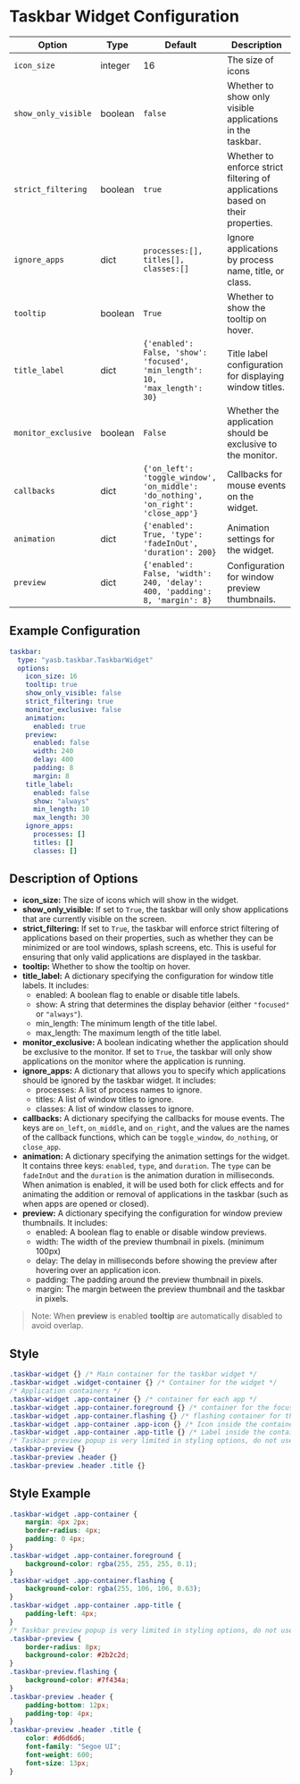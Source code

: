 # Taskbar Widget Configuration
| Option            | Type    | Default                                                                 | Description                                                                 |
|-------------------|---------|-------------------------------------------------------------------------|-----------------------------------------------------------------------------|
| `icon_size`           | integer  | 16                        | The size of icons |
| `show_only_visible` | boolean | `false` | Whether to show only visible applications in the taskbar. |
| `strict_filtering` | boolean | `true` | Whether to enforce strict filtering of applications based on their properties. |
| `ignore_apps`       | dict    | `processes:[], titles[], classes:[]` | Ignore applications by process name, title, or class. |
| `tooltip`  | boolean  | `True`        | Whether to show the tooltip on hover. |
| `title_label`       | dict    | `{'enabled': False, 'show': 'focused', 'min_length': 10, 'max_length': 30}`                     | Title label configuration for displaying window titles.                     |
| `monitor_exclusive` | boolean | `False` | Whether the application should be exclusive to the monitor. |
| `callbacks`         | dict    | `{'on_left': 'toggle_window', 'on_middle': 'do_nothing', 'on_right': 'close_app'}` | Callbacks for mouse events on the widget.                                   |
| `animation`         | dict    | `{'enabled': True, 'type': 'fadeInOut', 'duration': 200}`               | Animation settings for the widget.                                          |
| `preview`           | dict    | `{'enabled': False, 'width': 240, 'delay': 400, 'padding': 8, 'margin': 8}` | Configuration for window preview thumbnails.                                |

## Example Configuration

```yaml
taskbar:
  type: "yasb.taskbar.TaskbarWidget"
  options:
    icon_size: 16
    tooltip: true
    show_only_visible: false
    strict_filtering: true
    monitor_exclusive: false
    animation:
      enabled: true
    preview:
      enabled: false
      width: 240
      delay: 400
      padding: 8
      margin: 8
    title_label:
      enabled: false
      show: "always"
      min_length: 10
      max_length: 30
    ignore_apps:
      processes: []
      titles: []
      classes: []
```

## Description of Options

- **icon_size:** The size of icons which will show in the widget.
- **show_only_visible:** If set to `True`, the taskbar will only show applications that are currently visible on the screen.
- **strict_filtering:** If set to `True`, the taskbar will enforce strict filtering of applications based on their properties, such as whether they can be minimized or are tool windows, splash screens, etc. This is useful for ensuring that only valid applications are displayed in the taskbar.
- **tooltip:** Whether to show the tooltip on hover.
- **title_label:** A dictionary specifying the configuration for window title labels. It includes:
  - enabled: A boolean flag to enable or disable title labels.
  - show: A string that determines the display behavior (either `"focused"` or `"always"`).
  - min_length: The minimum length of the title label.
  - max_length: The maximum length of the title label.
- **monitor_exclusive:** A boolean indicating whether the application should be exclusive to the monitor. If set to `True`, the taskbar will only show applications on the monitor where the application is running.
- **ignore_apps:** A dictionary that allows you to specify which applications should be ignored by the taskbar widget. It includes:
  - processes: A list of process names to ignore.
  - titles: A list of window titles to ignore.
  - classes: A list of window classes to ignore.
- **callbacks:** A dictionary specifying the callbacks for mouse events. The keys are `on_left`, `on_middle`, and `on_right`, and the values are the names of the callback functions, which can be `toggle_window`, `do_nothing`, or `close_app`.
- **animation:** A dictionary specifying the animation settings for the widget. It contains three keys: `enabled`, `type`, and `duration`. The `type` can be `fadeInOut` and the `duration` is the animation duration in milliseconds. When animation is enabled, it will be used both for click effects and for animating the addition or removal of applications in the taskbar (such as when apps are opened or closed).
- **preview:** A dictionary specifying the configuration for window preview thumbnails. It includes:
  - enabled: A boolean flag to enable or disable window previews.
  - width: The width of the preview thumbnail in pixels. (minimum 100px)
  - delay: The delay in milliseconds before showing the preview after hovering over an application icon.
  - padding: The padding around the preview thumbnail in pixels.
  - margin: The margin between the preview thumbnail and the taskbar in pixels.

> Note:
> When **preview** is enabled **tooltip** are automatically disabled to avoid overlap.

## Style
```css
.taskbar-widget {} /* Main container for the taskbar widget */
.taskbar-widget .widget-container {} /* Container for the widget */
/* Application containers */
.taskbar-widget .app-container {} /* container for each app */
.taskbar-widget .app-container.foreground {} /* container for the focused app */
.taskbar-widget .app-container.flashing {} /* flashing container for the app (window is flashing) */
.taskbar-widget .app-container .app-icon {} /* Icon inside the container */
.taskbar-widget .app-container .app-title {} /* Label inside the container */
/* Taskbar preview popup is very limited in styling options, do not use margins/paddings here */
.taskbar-preview {}
.taskbar-preview .header {}
.taskbar-preview .header .title {}
```

## Style Example
```css
.taskbar-widget .app-container {
    margin: 4px 2px;
    border-radius: 4px;
    padding: 0 4px;
}
.taskbar-widget .app-container.foreground {
    background-color: rgba(255, 255, 255, 0.1);
}
.taskbar-widget .app-container.flashing {
    background-color: rgba(255, 106, 106, 0.63);
}
.taskbar-widget .app-container .app-title {
    padding-left: 4px;
}
/* Taskbar preview popup is very limited in styling options, do not use margins/paddings here */
.taskbar-preview {
    border-radius: 8px; 
    background-color: #2b2c2d; 
}
.taskbar-preview.flashing { 
    background-color: #7f434a;
}
.taskbar-preview .header {
    padding-bottom: 12px;
    padding-top: 4px;
}
.taskbar-preview .header .title {
    color: #d6d6d6;
    font-family: "Segoe UI";
    font-weight: 600;
    font-size: 13px;
}
```
